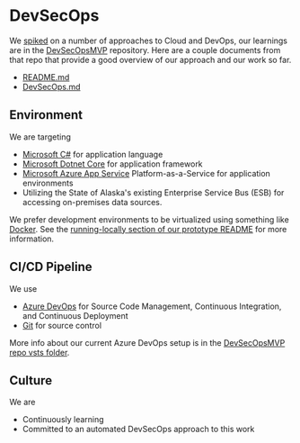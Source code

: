 # DevSecOps

We [spiked](https://en.wikipedia.org/wiki/Spike_(software_development)) on a number of approaches to Cloud and DevOps, our learnings are in the [DevSecOpsMVP](https://github.com/AlaskaDHSS/DevSecOpsMvp) repository. 
Here are a couple documents from that repo that provide a good overview of our approach and our work so far.

- [README.md](https://github.com/AlaskaDHSS/DevSecOpsMvp/blob/master/README.md)
- [DevSecOps.md](https://github.com/AlaskaDHSS/DevSecOpsMvp/blob/master/DevSecOps.md)

## Environment

We are targeting

- [Microsoft C#](https://docs.microsoft.com/en-us/dotnet/csharp/) for application language
- [Microsoft Dotnet Core](https://www.microsoft.com/net/core) for application framework
- [Microsoft Azure App Service](https://azure.microsoft.com/en-us/services/app-service/) Platform-as-a-Service for application environments
- Utilizing the State of Alaska's existing Enterprise Service Bus (ESB) for accessing on-premises data sources.

We prefer development environments to be virtualized using something like [Docker](https://www.docker.com/). See the [running-locally section of our prototype README](https://github.com/AlaskaDHSS/ProtoWebApi#running-locally) for more information.

## CI/CD Pipeline

We use

- [Azure DevOps](https://alaskadhss.visualstudio.com/) for Source Code Management, Continuous Integration, and Continuous Deployment
- [Git](https://git-scm.com/) for source control

More info about our current Azure DevOps setup is in the [DevSecOpsMVP repo vsts folder](https://github.com/AlaskaDHSS/DevSecOpsMvp/tree/master/vsts).  

## Culture 

We are
- Continuously learning
- Committed to an automated DevSecOps approach to this work
